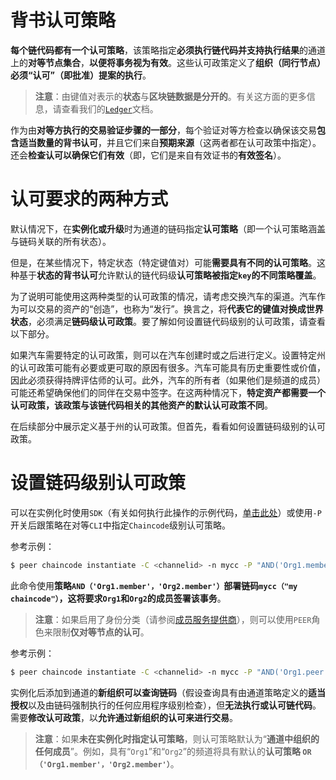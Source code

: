 # 背书认可策略

**每个链代码都有一个认可策略**，该策略指定**必须执行链代码并支持执行结果**的通道上的**对等节点集合**，**以便将事务视为有效**。这些认可政策定义了**组织（同行节点）必须“认可”（即批准）提案的执行**。

> **注意**：由键值对表示的**状态**与**区块链数据是分开的**。有关这方面的更多信息，请查看我们的[`Ledger`](https://hyperledger-fabric.readthedocs.io/en/latest/ledger/ledger.html)文档。

作为由**对等方执行的交易验证步骤的一部分**，每个验证对等方检查以确保该交易**包含适当数量的背书认可**，并且它们来自**预期来源**（这两者都在认可政策中指定）。还会**检查认可以确保它们有效**（即，它们是来自有效证书的**有效签名**）。

# 认可要求的两种方式

默认情况下，在**实例化或升级**时为通道的链码指定**认可策略**（即一个认可策略涵盖与链码关联的所有状态）。

但是，在某些情况下，特定状态（特定键值对）可能**需要具有不同的认可策略**。这种基于**状态的背书认可**允许默认的链代码级**认可策略被指定`key`的不同策略覆盖**。

为了说明可能使用这两种类型的认可政策的情况，请考虑交换汽车的渠道。汽车作为可以交易的资产的“创造”，也称为“发行”。换言之，将**代表它的键值对换成世界状态**，必须满足**链码级认可政策**。要了解如何设置链代码级别的认可政策，请查看以下部分。

如果汽车需要特定的认可政策，则可以在汽车创建时或之后进行定义。设置特定州的认可政策可能有必要或更可取的原因有很多。汽车可能具有历史重要性或价值，因此必须获得持牌评估师的认可。此外，汽车的所有者（如果他们是频道的成员）可能还希望确保他们的同伴在交易中签字。在这两种情况下，**特定资产都需要一个认可政策，该政策与该链代码相关的其他资产的默认认可政策不同**。

在后续部分中展示定义基于州的认可政策。但首先，看看如何设置链码级别的认可政策。

# 设置链码级别认可政策

可以在实例化时使用`SDK`（有关如何执行此操作的示例代码，[单击此处](https://github.com/hyperledger/fabric-sdk-node/blob/f8ffa90dc1b61a4a60a6fa25de760c647587b788/test/integration/e2e/e2eUtils.js#L178)）或使用`-P`开关后跟策略在对等`CLI`中指定`Chaincode`级别认可策略。

参考示例：

```sh
$ peer chaincode instantiate -C <channelid> -n mycc -P "AND('Org1.member', 'Org2.member')"
```

此命令使用**策略`AND（'Org1.member'，'Org2.member'）`部署链码`mycc（"my chaincode"）`，这将要求`Org1`和`Org2`的成员签署该事务**。

> **注意**：如果启用了身份分类（请参阅[成员服务提供商](https://hyperledger-fabric.readthedocs.io/en/latest/msp.html)），则可以使用`PEER`角色来限制**仅对等节点的认可**。

参考示例：

```sh
$ peer chaincode instantiate -C <channelid> -n mycc -P "AND('Org1.peer', 'Org2.peer')"
```

实例化后添加到通道的**新组织可以查询链码**（假设查询具有由通道策略定义的**适当授权**以及由链码强制执行的任何应用程序级别检查），但**无法执行或认可链代码**。需要**修改认可政策**，以**允许通过新组织的认可来进行交易**。

> **注意**：如果**未在实例化时指定认可策略**，则认可策略默认为“**通道中组织的任何成员**”。例如，具有“`Org1`”和“`Org2`”的频道将具有默认的**认可策略 `OR（'Org1.member'，'Org2.member'）`**。

